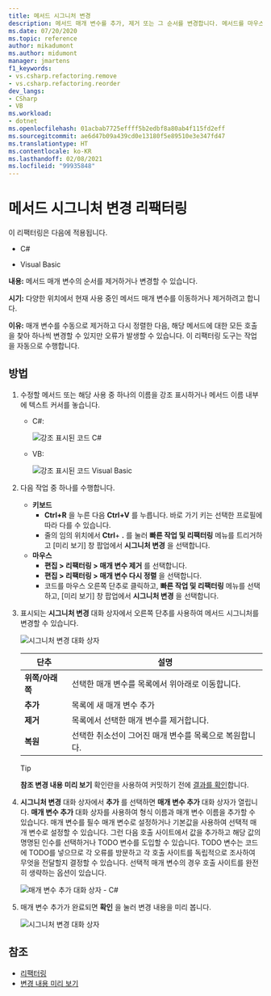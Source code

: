 ```yaml
---
title: 메서드 시그니처 변경
description: 메서드 매개 변수를 추가, 제거 또는 그 순서를 변경합니다. 메서드를 마우스 오른쪽 단추로 클릭하고 빠른 작업 및 리팩터링를 선택한 다음 시그니처 변경을 선택합니다.
ms.date: 07/20/2020
ms.topic: reference
author: mikadumont
ms.author: midumont
manager: jmartens
f1_keywords:
- vs.csharp.refactoring.remove
- vs.csharp.refactoring.reorder
dev_langs:
- CSharp
- VB
ms.workload:
- dotnet
ms.openlocfilehash: 01acbab7725effff5b2edbf8a80ab4f115fd2eff
ms.sourcegitcommit: ae6d47b09a439cd0e13180f5e89510e3e347fd47
ms.translationtype: HT
ms.contentlocale: ko-KR
ms.lasthandoff: 02/08/2021
ms.locfileid: "99935848"
---
```

# <a name="change-a-method-signature-refactoring"></a>메서드 시그니처 변경 리팩터링

이 리팩터링은 다음에 적용됩니다.

- C#

- Visual Basic

**내용:** 메서드 매개 변수의 순서를 제거하거나 변경할 수 있습니다.

**시기:** 다양한 위치에서 현재 사용 중인 메서드 매개 변수를 이동하거나 제거하려고 합니다.

**이유:** 매개 변수를 수동으로 제거하고 다시 정렬한 다음, 해당 메서드에 대한 모든 호출을 찾아 하나씩 변경할 수 있지만 오류가 발생할 수 있습니다.  이 리팩터링 도구는 작업을 자동으로 수행합니다.

## <a name="how-to"></a>방법

1. 수정할 메서드 또는 해당 사용 중 하나의 이름을 강조 표시하거나 메서드 이름 내부에 텍스트 커서를 놓습니다.

   - C#:

       ![강조 표시된 코드 C#](media/changesignature-highlight-cs.png)

   - VB:

       ![강조 표시된 코드 Visual Basic](media/changesignature-highlight-vb.png)

2. 다음 작업 중 하나를 수행합니다.

   - **키보드**
      - **Ctrl+R** 을 누른 다음 **Ctrl+V** 를 누릅니다.  바로 가기 키는 선택한 프로필에 따라 다를 수 있습니다.
      - 줄의 임의 위치에서 **Ctrl**+ **.** 를 눌러 **빠른 작업 및 리팩터링** 메뉴를 트리거하고 [미리 보기] 창 팝업에서 **시그니처 변경** 을 선택합니다.
   - **마우스**
      - **편집 > 리팩터링 > 매개 변수 제거** 를 선택합니다.
      - **편집 > 리팩터링 > 매개 변수 다시 정렬** 을 선택합니다.
      - 코드를 마우스 오른쪽 단추로 클릭하고, **빠른 작업 및 리팩터링** 메뉴를 선택하고, [미리 보기] 창 팝업에서 **시그니처 변경** 을 선택합니다.

3. 표시되는 **시그니처 변경** 대화 상자에서 오른쪽 단추를 사용하여 메서드 시그니처를 변경할 수 있습니다.

   ![시그니처 변경 대화 상자](media/change-signature.png)

   | 단추 | 설명
   | ------ | ---
   | **위쪽/아래쪽** | 선택한 매개 변수를 목록에서 위아래로 이동합니다.
   | **추가** | 목록에 새 매개 변수 추가
   | **제거** | 목록에서 선택한 매개 변수를 제거합니다.
   | **복원** | 선택한 취소선이 그어진 매개 변수를 목록으로 복원합니다.

   > [!TIP]
   > **참조 변경 내용 미리 보기** 확인란을 사용하여 커밋하기 전에 [결과를 확인](../../ide/preview-changes.md)합니다.

4. **시그니처 변경** 대화 상자에서 **추가** 를 선택하면 **매개 변수 추가** 대화 상자가 열립니다. **매개 변수 추가** 대화 상자를 사용하여 형식 이름과 매개 변수 이름을 추가할 수 있습니다. 매개 변수를 필수 매개 변수로 설정하거나 기본값을 사용하여 선택적 매개 변수로 설정할 수 있습니다. 그런 다음 호출 사이트에서 값을 추가하고 해당 값의 명명된 인수를 선택하거나 TODO 변수를 도입할 수 있습니다. TODO 변수는 코드에 TODO를 넣으므로 각 오류를 방문하고 각 호출 사이트를 독립적으로 조사하여 무엇을 전달할지 결정할 수 있습니다. 선택적 매개 변수의 경우 호출 사이트를 완전히 생략하는 옵션이 있습니다.

    ![매개 변수 추가 대화 상자 - C#](media/add-parameter-dialog.png)

5. 매개 변수 추가가 완료되면 **확인** 을 눌러 변경 내용을 미리 봅니다.

    ![시그니처 변경 대화 상자](media/change-signature.png)

## <a name="see-also"></a>참조

- [리팩터링](../refactoring-in-visual-studio.md)
- [변경 내용 미리 보기](../../ide/preview-changes.md)